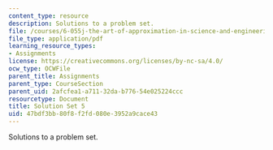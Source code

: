 ```yaml
---
content_type: resource
description: Solutions to a problem set.
file: /courses/6-055j-the-art-of-approximation-in-science-and-engineering-spring-2008/47bdf3bb80f8f2fd080e3952a9cace43_sol05.pdf
file_type: application/pdf
learning_resource_types:
- Assignments
license: https://creativecommons.org/licenses/by-nc-sa/4.0/
ocw_type: OCWFile
parent_title: Assignments
parent_type: CourseSection
parent_uid: 2afcfea1-a711-32da-b776-54e025224ccc
resourcetype: Document
title: Solution Set 5
uid: 47bdf3bb-80f8-f2fd-080e-3952a9cace43
---
```

Solutions to a problem set.